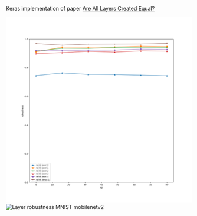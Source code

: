 Keras implementation of paper [Are All Layers Created Equal?](https://arxiv.org/abs/1902.01996)

![Layer robustness MNIST dense256x5](https://github.com/tum271828/are-all-layers-created-equal/raw/master/output/dense256x5-mnist-100ep.png)
![Layer robustness MNIST mobilenetv2](https://github.com/tum271828/are-all-layers-created-equal/raw/master/output/mobilenetv2-mnist-100ep.png)

